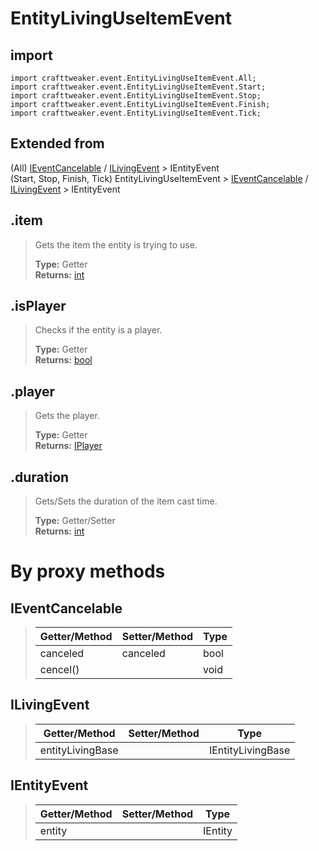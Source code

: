 # EntityLivingUseItemEvent

## import
`import crafttweaker.event.EntityLivingUseItemEvent.All;`  
`import crafttweaker.event.EntityLivingUseItemEvent.Start;`  
`import crafttweaker.event.EntityLivingUseItemEvent.Stop;`  
`import crafttweaker.event.EntityLivingUseItemEvent.Finish;`  
`import crafttweaker.event.EntityLivingUseItemEvent.Tick;`

## Extended from
(All) [IEventCancelable](/CraftTweaker/Vanilla/Events/IEventCancelable.md) / [ILivingEvent](/CraftTweaker/Vanilla/Events/ILivingEvent.md) > IEntityEvent  
(Start, Stop, Finish, Tick) EntityLivingUseItemEvent > [IEventCancelable](/CraftTweaker/Vanilla/Events/IEventCancelable.md) / [ILivingEvent](/CraftTweaker/Vanilla/Events/ILivingEvent.md) > IEntityEvent  

## .item
> Gets the item the entity is trying to use.
>
> **Type:** Getter  
> **Returns:** [int](/CraftTweaker/Vanilla/Items/IItemStack.md)

## .isPlayer
> Checks if the entity is a player.
>
> **Type:** Getter  
> **Returns:** [bool](/CraftTweaker/Vanilla/Base-Types/bool.md)

## .player
> Gets the player.
>
> **Type:** Getter  
> **Returns:** [IPlayer](/CraftTweaker/Vanilla/Player/IPlayer.md)

## .duration
> Gets/Sets the duration of the item cast time.
>
> **Type:** Getter/Setter  
> **Returns:** [int](/CraftTweaker/Vanilla/Base-Types/int.md)

# By proxy methods

## IEventCancelable
> | Getter/Method   | Setter/Method     | Type                  |
> |-----------------|-------------------|-----------------------|
> | canceled        | canceled          | bool                  |
> | cencel()        |                   | void                  |

## ILivingEvent
> | Getter/Method   | Setter/Method     | Type                  |
> |-----------------|-------------------|-----------------------|
> | entityLivingBase|                   | IEntityLivingBase     |

## IEntityEvent
> | Getter/Method   | Setter/Method     | Type                  |
> |-----------------|-------------------|-----------------------|
> | entity          |                   | IEntity               |